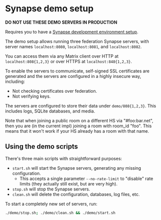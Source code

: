 # Synapse demo setup

**DO NOT USE THESE DEMO SERVERS IN PRODUCTION**

Requires you to have a [Synapse development environment setup](https://matrix-org.github.io/synapse/develop/development/contributing_guide.html#4-install-the-dependencies).

The demo setup allows running three federation Synapse servers, with server
names `localhost:8080`, `localhost:8081`, and `localhost:8082`.

You can access them via any Matrix client over HTTP at `localhost:808{1,2,3}` or
over HTTPS at `localhost:848{1,2,3}`.

To enable the servers to communicate, self-signed SSL certificates are generated
and the servers are configured in a highly insecure way, including:

* Not checking certificates over federation.
* Not verifying keys.

The servers are configured to store their data under `demo/808{1,2,3}`. This
includes logs, SQLite databases, and media.

Note that when joining a public room on a different HS via "#foo:bar.net", then
you are (in the current impl) joining a room with room_id "foo". This means that
it won't work if your HS already has a room with that name.

## Using the demo scripts

There's three main scripts with straightforward purposes:

* `start.sh` will start the Synapse servers, generating any missing configuration.
  * This accepts a single parameter `--no-rate-limit` to "disable" rate limits
    (they actually still exist, but are very high).
* `stop.sh` will stop the Synapse servers.
* `clean.sh` will delete the configuration, databases, log files, etc.

To start a completely new set of servers, run:

```sh
./demo/stop.sh; ./demo/clean.sh && ./demo/start.sh
```
